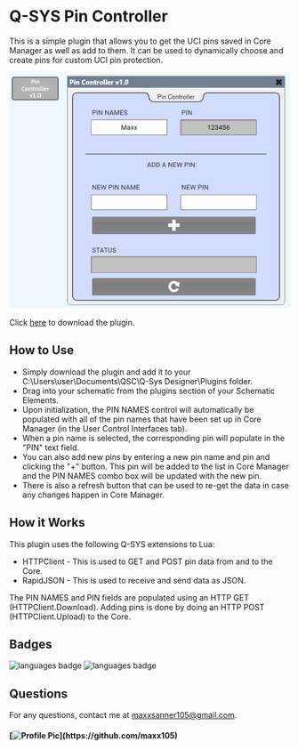 # Q-SYS Pin Controller

This is a simple plugin that allows you to get the UCI pins saved in Core Manager as well as add to them. It can be used to dynamically choose and create pins for custom UCI pin protection.

![deployed application](assets/screenshot.PNG)

Click [here](https://qsc0-my.sharepoint.com/:f:/g/personal/maxx_sanner_qsc_com/Et-wbTXRAHNJo8E7bWF1dPEB0s9qz05b-AClicBFwiLEHg?e=mRLIYj) to download the plugin.

## How to Use

* Simply download the plugin and add it to your C:\Users\user\Documents\QSC\Q-Sys Designer\Plugins folder. 
* Drag into your schematic from the plugins section of your Schematic Elements. 
* Upon initialization, the PIN NAMES control will automatically be populated with all of the pin names that have been set up in Core Manager (in the User Control Interfaces tab).
* When a pin name is selected, the corresponding pin will populate in the "PIN" text field.
* You can also add new pins by entering a new pin name and pin and clicking the "+" button. This pin will be added to the list in Core Manager and the PIN NAMES combo box will be updated with the new pin.
* There is also a refresh button that can be used to re-get the data in case any changes happen in Core Manager.

## How it Works

This plugin uses the following Q-SYS extensions to Lua:
* HTTPClient - This is used to GET and POST pin data from and to the Core.
* RapidJSON - This is used to receive and send data as JSON.

The PIN NAMES and PIN fields are populated using an HTTP GET (HTTPClient.Download). Adding pins is done by doing an HTTP POST (HTTPClient.Upload) to the Core. 

## Badges 
 ![languages badge](https://img.shields.io/github/languages/count/maxx105/QSYS_Pin_Controller)
 ![languages badge](https://img.shields.io/github/languages/top/maxx105/QSYS_Pin_Controller)

## Questions 
 For any questions, contact me at [maxxsanner105@gmail.com](mailto:maxxsanner105@gmail.com).
#### [![Profile Pic](https://avatars.githubusercontent.com/u/63183869?)](https://github.com/maxx105)

